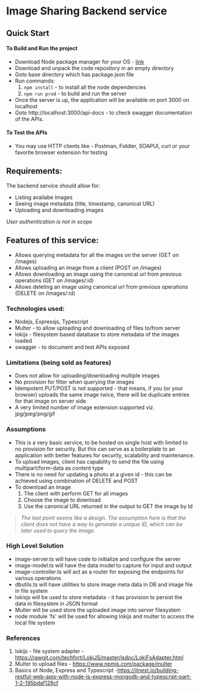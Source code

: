 # Image Sharing Backend service

## Quick Start

#### To Build and Run the project
- Download Node package manager for your OS - [link](https://nodejs.org/en/download/)
- Download and unpack the code repository in an empty directory
- Goto base directory which has package.json file
- Run commands: 
    1. `npm install` - to install all the node dependencies
    2. `npm run prod` - to build and run the server
- Once the server is up, the application will be available on port 3000 on localhost
- Goto http://localhost:3000/api-docs - to check swagger documentation of the APIs.

#### To Test the APIs
- You may use HTTP clients like - Postman, Fiddler, SOAPUI, curl or your favorite browser extension for testing

## Requirements:
The backend service should allow for:
- Listing availabe images
- Seeing image metadata (title, timestamp, canonical URL)
- Uploading and downloading images

_User authentication is not in scope_

## Features of this service:
- Allows querying metadata for all the images on the server (GET on /images)
- Allows uploading an image from a client (POST on /images)
- Allows downloading an image using the canonical url from previous operations (GET on /images/:id)
- Allows deleting an image using canonical url from previous operations (DELETE on /images/:id)

### Technologies used:
- Nodejs, Expressjs, Typescript
- Multer - to allow uploading and downloading of files to/from server
- lokijs - filesystem based database to store metadata of the images loaded
- swagger - to document and test APIs exposed

### Limitations (being sold as features)
- Does not allow for uploading/downloading multiple images
- No provision for filter when querying the images
- Idempotent PUT/POST is not supported - that means, if you (or your browser) uploads the same image twice, there will be duplicate entries for that image on server side
- A very limited number of image extension supported viz. jpg/jpeg/png/gif

### Assumptions
- This is a very basic service, to be hosted on single host with limited to no provision for security. But this can serve as a boilerplate to an application with better features for security, scalability and maintenance.
- To upload images, client has capability to send the file using multipart/form-data as content type
- There is no need for updating a photo at a given id - this can be achieved using combination of DELETE and POST
- To download an image
    1. The client with perform GET for all images
    2. Choose the image to download
    3. Use the canonical URL returned in the output to GET the image by Id
> _The last point seems like a design. The assumption here is that the client does not have a way to generate a unique ID, which can be later used to query the image._

### High Level Solution
- image-server.ts will have code to initialize and configure the server
- image-model.ts will have the data model to capture for input and output
- image-controller.ts will act as a router for exposing the endpoints for various operations
- dbutils.ts will have utilities to store image meta data in DB and image file in file system
- lokisjs will be used to store metadata - it has provision to persist the data in filesystem in JSON format
- Multer will be used store the uploaded image into server filesystem
- node module 'fs' will be used for allowing lokijs and multer to access the local file system

### References
1. lokijs - file system adapter - https://rawgit.com/techfort/LokiJS/master/jsdoc/LokiFsAdapter.html
2. Multer to upload files - https://www.npmjs.com/package/multer
3. Basics of Node, Express and Typescript -https://itnext.io/building-restful-web-apis-with-node-js-express-mongodb-and-typescript-part-1-2-195bdaf129cf

